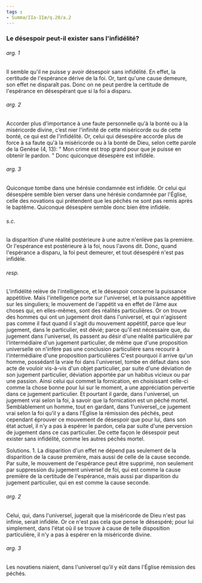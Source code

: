 ```yaml
---
tags : 
- Summa/IIa-IIæ/q.20/a.2
---
```


### Le désespoir peut-il exister sans l'infidélité?

###### arg. 1
Il semble qu'il ne puisse y avoir désespoir sans infidélité. En effet, la certitude de l'espérance dérive de la foi. Or, tant qu'une cause demeure, son effet ne disparaît pas. Donc on ne peut perdre la certitude de l'espérance en désespérant que si la foi a disparu. 

###### arg. 2
Accorder plus d'importance à une faute personnelle qu'à la bonté ou à la miséricorde divine, c’est nier l’infinité de cette miséricorde ou de cette bonté, ce qui est de l'infidélité. Or, celui qui désespère accorde plus de force à sa faute qu'à la miséricorde ou à la bonté de Dieu, selon cette parole de la Genèse (4, 13): " Mon crime est trop grand pour que je puisse en obtenir le pardon. " Donc quiconque désespère est infidèle. 

###### arg. 3
Quiconque tombe dans une hérésie condamnée est infidèle. Or celui qui désespère semble bien verser dans une hérésie condamnée par l'Église, celle des novations qui prétendent que les péchés ne sont pas remis après le baptême. Quiconque désespère semble donc bien être infidèle. 

###### s.c.
la disparition d'une réalité postérieure à une autre n'enlève pas la première. Or l'espérance est postérieure à la foi, nous l'avons dit. Donc, quand l'espérance a disparu, la foi peut demeurer, et tout désespéré n'est pas infidèle. 

###### resp.
L'infidélité relève de l'intelligence, et le désespoir concerne la puissance appétitive. Mais l'intelligence porte sur l'universel, et la puissance appétitive sur les singuliers; le mouvement de l'appétit va en effet de l'âme aux choses qui, en elles-mêmes, sont des réalités particulières. Or on trouve des hommes qui ont un jugement droit dans l'universel, et qui n'agissent pas comme il faut quand il s'agit du mouvement appétitif, parce que leur jugement, dans le particulier, est dévié; parce qu'il est nécessaire que, du jugement dans l'universel, ils passent au désir d'une réalité particulière par l'intermédiaire d'un jugement particulier, de même que d'une proposition universelle on n'infère pas une conclusion particulière sans recourir à l'intermédiaire d'une proposition particulières C'est pourquoi il arrive qu'un homme, possédant la vraie foi dans l'universel, tombe en défaut dans son acte de vouloir vis-à-vis d'un objet particulier, par suite d'une déviation de son jugement particulier, déviation apportée par un habitus vicieux ou par une passion. Ainsi celui qui commet la fornication, en choisissant celle-ci comme la chose bonne pour lui sur le moment, a une appréciation pervertie dans ce jugement particulier. Et pourtant il garde, dans l'universel, un jugement vrai selon la foi, à savoir que la fornication est un péché mortel. Semblablement un homme, tout en gardant, dans 1'universel,,ce jugement vrai selon la foi qu'il y a dans l'Église la rémission des péchés, peut cependant éprouver ce mouvement de désespoir que pour lui, dans son état actuel, il n'y a pas à espérer le pardon, cela par suite d'une perversion de jugement dans ce cas particulier. De cette façon le désespoir peut exister sans infidélité, comme les autres péchés mortel. 

Solutions. 1. La disparition d'un effet ne dépend pas seulement de la disparition de la cause première, mais aussi de celle de la cause seconde. Par suite, le mouvement de l'espérance peut être supprimé, non seulement par suppression du jugement universel de foi, qui est comme la cause première de la certitude de l'espérance, mais aussi par disparition du jugement particulier, qui en est comme la cause seconde. 

###### arg. 2
Celui, qui, dans l'universel, jugerait que la miséricorde de Dieu n'est pas infinie, serait infidèle. Or ce n'est pas cela que pense le désespéré; pour lui simplement, dans l'état où il se trouve à cause de telle disposition particulière, il n'y a pas à espérer en la miséricorde divine. 

###### arg. 3
Les novatiens niaient, dans l'universel qu'il y eût dans l'Église rémission des péchés. 


